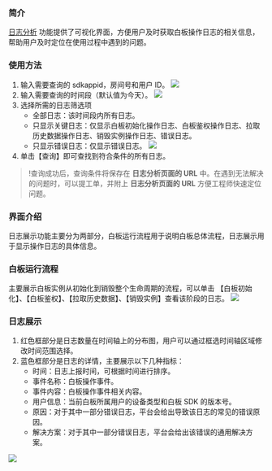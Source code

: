 ### 简介
[日志分析](https://console.cloud.tencent.com/tiw/monitor) 功能提供了可视化界面，方便用户及时获取白板操作日志的相关信息，帮助用户及时定位在使用过程中遇到的问题。

### 使用方法

1. 输入需要查询的 sdkappid，房间号和用户 ID。
![](https://main.qcloudimg.com/raw/8247b80e77cc1fac641cb36b1b4d505b.png)
2. 输入需要查询的时间段（默认值为今天）。
![](https://main.qcloudimg.com/raw/884c0827a0cc0b09a4fa3c74988eed28.png)
3. 选择所需的日志筛选项
    - 全部日志：该时间段内所有日志。
    - 只显示关键日志：仅显示白板初始化操作日志、白板鉴权操作日志、拉取历史数据操作日志、销毁实例操作日志、错误日志。
    - 只显示错误日志：仅显示错误日志。
![](https://main.qcloudimg.com/raw/5a30fc8e9007635652d86b1a9dc62f46.png)
4. 单击【查询】即可查找到符合条件的所有日志。

>!查询成功后，查询条件将保存在 **日志分析页面的 URL** 中。在遇到无法解决的问题时，可以提工单，并附上 **日志分析页面的 URL** 方便工程师快速定位问题。

### 界面介绍

日志展示功能主要分为两部分，白板运行流程用于说明白板总体流程，日志展示用于显示操作日志的具体信息。

### 白板运行流程

主要展示白板实例从初始化到销毁整个生命周期的流程，可以单击 【白板初始化】、【白板鉴权】、【拉取历史数据】、【销毁实例】查看该阶段的日志。
![](https://main.qcloudimg.com/raw/652318473b903c0408a2fb68883d6d6b.png)

### 日志展示

1. 红色框部分是日志数量在时间轴上的分布图，用户可以通过框选时间轴区域修改时间范围选择。
2. 蓝色框部分是日志的详情，主要展示以下几种指标：
    - 时间：日志上报时间，可根据时间进行排序。
    - 事件名称：白板操作事件。
    - 事件内容：白板操作事件相关内容。
    - 用户信息：当前白板所属用户的设备类型和白板 SDK 的版本号。
    - 原因：对于其中一部分错误日志，平台会给出导致该日志的常见的错误原因。
    - 解决方案：对于其中一部分错误日志，平台会给出该错误的通用解决方案。

![](https://main.qcloudimg.com/raw/005c0df80a18cc238ca9da37a23a7742.png)


